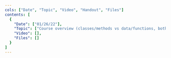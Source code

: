 ```yaml
---
cols: ["Date", "Topic", "Video", "Handout", "Files"]
contents: [
  {
    "Date": ["01/26/22"],
    "Topic": ["Course overview (classes/methods vs data/functions, both with tests)"],
    "Video": [],
    "Files": []
  }
]
---
```

